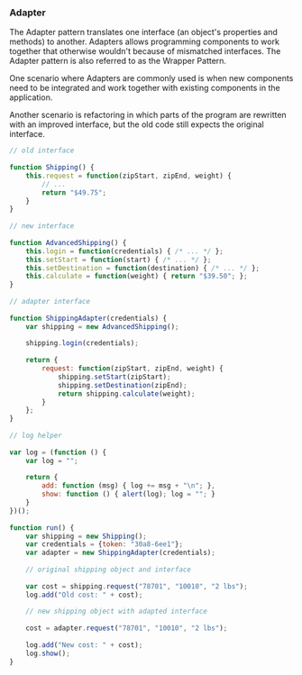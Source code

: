 ### Adapter

The Adapter pattern translates one interface (an object's properties and methods) to another. Adapters allows programming components to work together that otherwise wouldn't because of mismatched interfaces. The Adapter pattern is also referred to as the Wrapper Pattern.

One scenario where Adapters are commonly used is when new components need to be integrated and work together with existing components in the application.

Another scenario is refactoring in which parts of the program are rewritten with an improved interface, but the old code still expects the original interface.

```js
// old interface
 
function Shipping() {
    this.request = function(zipStart, zipEnd, weight) {
        // ...
        return "$49.75";
    }
}
 
// new interface
 
function AdvancedShipping() {
    this.login = function(credentials) { /* ... */ };
    this.setStart = function(start) { /* ... */ };
    this.setDestination = function(destination) { /* ... */ };
    this.calculate = function(weight) { return "$39.50"; };
}
 
// adapter interface
 
function ShippingAdapter(credentials) {
    var shipping = new AdvancedShipping();
 
    shipping.login(credentials);
 
    return {
        request: function(zipStart, zipEnd, weight) {
            shipping.setStart(zipStart);
            shipping.setDestination(zipEnd);
            return shipping.calculate(weight);
        }
    };
}
 
// log helper
 
var log = (function () {
    var log = "";
 
    return {
        add: function (msg) { log += msg + "\n"; },
        show: function () { alert(log); log = ""; }
    }
})();
 
function run() {
    var shipping = new Shipping();
    var credentials = {token: "30a8-6ee1"};
    var adapter = new ShippingAdapter(credentials);
 
    // original shipping object and interface
 
    var cost = shipping.request("78701", "10010", "2 lbs");
    log.add("Old cost: " + cost);
 
    // new shipping object with adapted interface
 
    cost = adapter.request("78701", "10010", "2 lbs");
 
    log.add("New cost: " + cost);
    log.show();
}
```